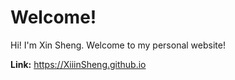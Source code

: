 # Welcome!
Hi! I'm Xin Sheng. Welcome to my personal website! 

**Link:** https://XiiinSheng.github.io
